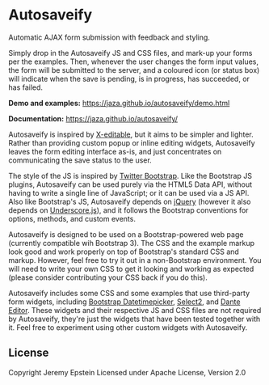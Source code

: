# Autosaveify

Automatic AJAX form submission with feedback and styling.

Simply drop in the Autosaveify JS and CSS files, and mark-up your forms per
the examples. Then, whenever the user changes the form input values, the form
will be submitted to the server, and a coloured icon (or status box) will
indicate when the save is pending, is in progress, has succeeded, or has failed.

**Demo and examples:** https://jaza.github.io/autosaveify/demo.html

**Documentation:** https://jaza.github.io/autosaveify/

Autosaveify is inspired by [X-editable](https://vitalets.github.io/x-editable/),
but it aims to be simpler and lighter. Rather than providing custom popup or
inline editing widgets, Autosaveify leaves the form editing interface as-is,
and just concentrates on communicating the save status to the user.

The style of the JS is inspired by [Twitter Bootstrap](http://getbootstrap.com/).
Like the Bootstrap JS plugins, Autosaveify can be used purely via the HTML5
Data API, without having to write a single line of JavaScript; or it can be
used via a JS API. Also like Bootstrap's JS, Autosaveify depends on
[jQuery](http://jquery.com/) (however it also depends on
[Underscore.js](http://underscorejs.org/)), and it follows the Bootstrap
conventions for options, methods, and custom events.

Autosaveify is designed to be used on a Bootstrap-powered web page (currently
compatible wih Bootstrap 3). The CSS and the example markup look good and work
properly on top of Bootstrap's standard CSS and markup. However, feel free to
try it out in a non-Bootstrap environment. You will need to write your own CSS
to get it looking and working as expected (please consider contributing your
CSS back if you do this).

Autosaveify includes some CSS and some examples that use third-party form
widgets, including
[Bootstrap Datetimepicker](https://eonasdan.github.io/bootstrap-datetimepicker/),
[Select2](https://select2.github.io/), and
[Dante Editor](https://michelson.github.io/Dante/). These widgets and their
respective JS and CSS files are not required by Autosaveify, they're just
the widgets that have been tested together with it. Feel free to experiment
using other custom widgets with Autosaveify.

## License

Copyright Jeremy Epstein
Licensed under Apache License, Version 2.0
